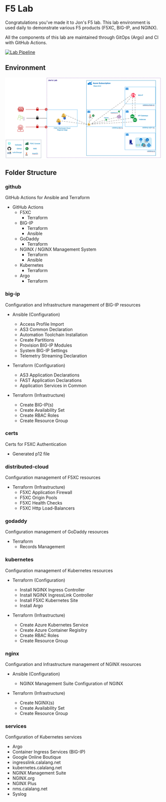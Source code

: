 # F5 Lab

Congratulations you've made it to Jon's F5 lab. This lab environment is used daily to demonstrate various F5 products (F5XC, BIG-IP, and NGINX).

All the components of this lab are maintained through GitOps (Argo) and CI with GitHub Actions.

[![Lab Pipeline](https://github.com/jmcalalang/lab/actions/workflows/main.yaml/badge.svg)](https://github.com/jmcalalang/lab/actions/workflows/main.yaml)

## Environment

![image](lab.png)

## Folder Structure

### github

GitHub Actions for Ansible and Terraform

- GitHub Actions
  - F5XC
    - Terraform
  - BIG-IP
    - Terraform
    - Ansible
  - GoDaddy
    - Terraform
  - NGINX / NGINX Management System
    - Terraform
    - Ansible
  - Kubernetes
    - Terraform
  - Argo
    - Terraform

### big-ip

Configuration and Infrastructure management of BIG-IP resources

- Ansible (Configuration)
  - Access Profile Import
  - AS3 Common Declaration
  - Automation Toolchain Installation
  - Create Partitions
  - Provision BIG-IP Modules
  - System BIG-IP Settings
  - Telemetry Streaming Declaration

- Terraform (Configuration)
  - AS3 Application Declarations
  - FAST Application Declarations
  - Application Services in Common

- Terraform (Infrastructure)
  - Create BIG-IP(s)
  - Create Availability Set
  - Create RBAC Roles
  - Create Resource Group

### certs

Certs for F5XC Authentication

- Generated p12 file

### distributed-cloud

Configuration management of F5XC resources

- Terraform (Infrastructure)
  - F5XC Application Firewall
  - F5XC Origin Pools
  - F5XC Health Checks
  - F5XC Http Load-Balancers

### godaddy

Configuration management of GoDaddy resources

- Terraform
  - Records Management

### kubernetes

Configuration management of Kubernetes resources

- Terraform (Configuration)
  - Install NGINX Ingress Controller
  - Install NGINX IngressLink Controller
  - Install F5XC Kubernetes Site
  - Install Argo

- Terraform (Infrastructure)
  - Create Azure Kubernetes Service
  - Create Azure Container Regisitry
  - Create RBAC Roles
  - Create Resource Group

### nginx

Configuration and Infrastructure management of NGINX resources

- Ansible (Configuration)
  - NGINX Management Suite Configuration of NGINX

- Terraform (Infrastructure)
  - Create NGINX(s)
  - Create Availability Set
  - Create Resource Group

### services

Configuration of Kubernetes services

- Argo
- Container Ingress Services (BIG-IP)
- Google Online Boutique
- ingresslink.calalang.net
- kubernetes.calalang.net
- NGINX Management Suite
- NGINX.org
- NGINX Plus
- nms.calalang.net
- Syslog